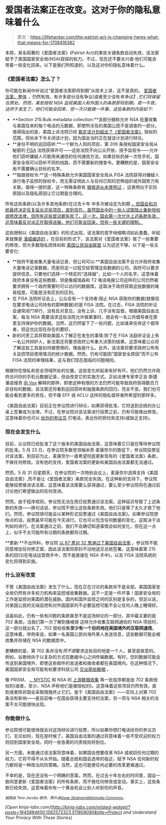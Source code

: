 # 爱国者法案正在改变。这对于你的隐私意味着什么

> 原文：<https://lifehacker.com/the-patriot-act-is-changing-heres-what-that-means-for-1708418382>

本周，臭名昭著的《爱国者法案》(Patriot Act)的某些关键条款自动失效，该法案赋予了美国国家安全局(NSA)窥探的权力。不过，现在还不要太兴奋:他们可能会带着一些变化回来。以下是我们所知道的，以及这对你的隐私意味着什么。



### 《爱国者法案》怎么了？

你可能在新闻中听说过“爱国者法案即将到期”从技术上讲，这不是真的。 [爱国者法案，整体](http://en.wikipedia.org/wiki/Patriot_Act) ，仍然有效。有许多部分没有争议(或者至少没有*有争议】,它们将保留在原处。然而，某些授权 NSA 监视美国人和外国人的条款即将到期。周一午夜，这终于发生了。他们可能会回来，但一次只能做一件事。这些条款的内容如下:*

*   **Section 215:Bulk metadata collection:**该部分据称允许 NSA 批量收集与美国往来的每个电话的元数据，即使所涉及的美国公民不是调查的一部分。值得指出的是，美国上诉法院已经 [裁定该计划超出了《爱国者法案》](http://arstechnica.com/tech-policy/2015/05/phone-metadata-spying-not-authorized-by-patriot-act-appeals-court-says/) 授权的范围，但尚未下令关闭该计划，因为国会当时正在就该计划进行辩论。
*   **身份不明的巡回窃听:**一个鲜为人知的项目，第 206 条授权国家安全局从秘密的 [FISA](http://en.wikipedia.org/wiki/Foreign_Intelligence_Surveillance_Act_of_1978_Amendments_Act_of_2008) 法院获得许可——这些法院不向公众开放，授予监视令——允许他们窃听嫌疑人可能用来通信的任何通信方法。如果目标扔掉一次性手机，国家安全局可以窃听不同的线路，而不需要新的搜查令。更糟糕的是，国家安全局不需要确认目标的名字。
*   **独狼授权令:**这一特殊条款允许美国国家安全局从 FISA 法院获得对嫌疑人进行电子监控的授权令，而无需证明此人与任何已知的恐怖组织或外国势力有关联。值得一提的是，这一特殊条款有 [据报道从未使用过](http://www.theguardian.com/us-news/2015/may/28/washington-wisdom-data-collection-shown-justice-department-verdict) ，这表明出于实际原因以及隐私原因让它过期是合理的。

所有这些条款(以及许多其他条款)在过去十年 中多次被设定为到期 [，但国会和总统最终决定反复延长这些项目，直到现在。虽然国会中的一些人试图阻止重新授权或修改法律，但所有这些尝试都失败了。这一次，国会第一次允许上述条款失效，这意味着反对派正在取得进展。他们可能会回来，但有一些关键的限制。](http://en.wikipedia.org/wiki/Patriot_Act#Reauthorizations)

这些限制以《美国自由法案》的形式出现，该法案的首字母缩略词如此愚蠢，听起来就像是 [漫威编造的](http://comicbook.com/2015/03/03/agents-of-s-h-i-e-ld-your-guide-to-comic-book-acronyms/) 。在目前的形式下，该法案对《爱国者法案》做了一些重要的修改，但大多数隐私团体如和 [美国公民自由联盟](https://www.aclu.org/sites/default/files/field_document/letter_to_senate_on_usa_freedom_act_5_23_15.pdf) 认为这还不够。以下是一些主要变化:

*   **政府不能收集大量电话记录，但公司可以:**美国自由法案不会允许政府收集大量电话记录数据，而是将这一过程交给管理这些数据的公司。政府可以要求提供信息，只要他们选择一个特定的“选择器”，比如一个人的名字。这意味着政府本身没有这些数据，但是像威瑞森和 T2 电话电报公司这样的公司仍然被要求拥有一个政府需要时可以访问的数据库。这取决于政府获取这些数据的难易程度，可能是没有区别的区别。
*   在 FISA 法院听证会上，公众会有一个支持者:阻止 NSA 获取你的数据(就像现在要求电话公司持有的那种数据)的是 FISA 法院。在过去，FISA 法院的听证会通常闭门举行，没有反对意见，没有上诉，几乎没有监督。根据美国自由法案，每当 NSA 需要请求这些法院允许做某事时，就会有一名公共倡导者在那里支持保护你的数据。当然，这仍然留下了一些问题，比如谁来任命这个倡导者，但这也比现在存在的要好。
*   新的问责工具将帮助美国人了解正在发生的事情:除了在 FISA 法庭听证会上有一名公共辩护人，新法案还将要求政府公布重大决策的结果。这意味着公众将了解这些工具是如何被使用的，理由是什么。此外，该法案将要求政府公布有关监控项目使用情况的统计数据。然而，仍有可能因“国家安全原因”而不公布 FISA 法院的审理结果，这与我们现在面临的问题相同。

根据你在隐私和安全领域所处的位置，这些变化听起来有好有坏。他们仍然允许政府访问你的手机元数据记录，但会改变它的实施方式。正如法律专家李正吉·斯捷潘诺维奇 [向 Vox](http://www.vox.com/2015/5/31/8695583/rand-paul-patriot-explained) 解释的那样，即使这种有限的方法仍然可能导致政府获得数百万非目标的数据。该法案还将看到巡回窃听和独狼条款的回归，完全不变。我们也可能会看到更多的责任，但不像 EFF 或 ACLU 这样的隐私倡导者所希望的那样多。

《美国自由法案》目前正在参议院进行辩论，如果获得批准，它将送到总统的办公桌上签署成为法律。不过，在参议院对该法案进行投票之前，仍有可能做出修改。这意味着你也可以 [给你的参议员](http://lifehacker.com/how-can-i-get-my-local-government-to-pay-attention-to-m-5981392) 打电话，表达你的担忧和支持(或缺乏支持)。

### **现在会发生什么**

目前，众议院已经批准了这个版本的美国自由法案，这意味着它只是在等待参议院的批准。5 月 23 日，在参议院多数党领袖米奇·麦康奈尔的敦促下，参议院投票反对该法案。到目前为止，麦康奈尔一直希望彻底更新现有的《爱国者法案》条款，不做任何修改。没有他的支持，爱国者法案的更新和美国自由法案都无法通过。

然而，5 月 31 日星期天，在参议院的一次特别会议上，麦康奈尔选择支持《美国自由法案》,而不是让《爱国者法案》条款完全失效。在这种新的支持下，参议院能够投票推进该法案，这意味着该法案要么获得通过，要么至少参议院将在通过前讨论他们希望做出的任何改进。

然而，由于程序规则，参议院无法在周日投票通过该法案。这种延迟导致了上述条款的失效——换句话说，参议院不想让这些条款失效。他们只是等了太久才救了他们。然而，参议院很可能会以某种形式投票通过《美国自由法案》。如果参议院想快点的话，投票最早可能在今天进行。它也可以包含任何数量的变化，这取决于谈判如何进行。在法案通过之前，我们不会确切知道事情会如何变化，但在这一点上，似乎不太可能所有过期的条款都将过期。

**更新:**不出所料，参议院 [以 67 票对 32 票通过了美国自由法案](http://www.npr.org/sections/thetwo-way/2015/06/02/411534447/senateis-poised-to-vote-on-house-approved-usa-freedom-act) 。参议院不能同意增加任何修正案，因此该法案将原封不动地送交总统签署。这意味着第 215 条的回归(在电话运营商手中，而不是直接在 NSA 手中)，以及 FISA 法院系统的变化将得到实施。

### **什么没有改变**

不管《美国自由法案》发生了什么，现在正在讨论的条款并不是全部。美国国家安全局仍然有许多权力机构来监控或收集数据。这不一定是一件坏事！国家安全局的工作是监控对美国的潜在威胁。国内和国外监控之间的区别是复杂的，但足以说，对美国公民的无端监控和对外国国家的不必要监控可能不会让任何人晚上睡得好。

话虽如此，仍有一些有问题的条款甚至不是这场辩论的一部分。其中最主要的是 702 条款。当我们第一次了解到像棱镜 这样允许收集互联网通信的 NSA 项目时，这一部分就出名了。702 授权收集**至少有一个目的地在美国境外的互联网通信**。这意味着，举例来说，如果一名美国公民向海外某人发送信息，这些数据可能会被收集并存储在 NSA 的数据库中。

更糟糕的是，第 702 条并没有*而不是*要求这些目的地是一个人，甚至是故意的。例如，谷歌倾向于以复杂的方式在数据中心之间传输数据。有时，您的数据可能会传送到美国境外，即使这些邮件的发送者和接收者都在美国境内。在这种情况下，美国国家安全局可能有权要求科技公司 [交出那些数据](http://www.washingtonpost.com/blogs/wonkblog/wp/2013/06/12/heres-everything-we-know-about-prism-to-date/) 。

像 PRISM、 [、MYSTIC](http://en.wikipedia.org/wiki/MYSTIC_%28surveillance_program%29) 和 NSA 的 [上游数据收集](http://en.wikipedia.org/wiki/Upstream_collection) 等一批程序都是由 702 条款授权的(或者，至少，NSA 声称他们是被授权的)。这意味着这些项目仍然有效，直到或者除非国会采取措施终止它们。鉴于《美国自由法案》——实际上对第 702 条没有影响——是目前唯一在国会获得主要支持的法案，另一项与 NSA 相关的法案不太可能很快出现。

### **你能做什么**

参议院很可能很快就会对这场辩论进行投票，所以如果你想打电话给你的参议员们，无论如何，现在是时候了。美国自由法案的通过将意味着一些不受欢迎的权力将回到国家安全局，同时一些急需的问责规则将到位。

另一方面，未能通过该法案将意味着，如果国会想要改革 NSA 或收回任何过期的权力，它将不得不从头开始。随着总统和国会选举的临近，赋予 NSA 任何新的权力都将是一种政治风险策略。当然，这也可能使任何必要的改革更难通过。

不幸的是，现在还没有一个明确的答案。然而，在过去十年左右的时间里，国会一致同意更新《爱国者法案》的所有条款，而不做任何修改或变动。事实上，这些条款已经失效，这意味着你有一个黄金机会让别人听到你的声音。

<small>*插图由 Tara Jacoby 提供，照片由*</small>[<small>*Gage Skidmore*</small>](https://www.flickr.com/photos/gageskidmore/8566778921)<small></small>*[<small>*Wikimedia Commons*</small>](http://en.wikipedia.org/wiki/National_Security_Agency#/media/File:NSOC-2012.jpg)<small>*。*</small>*

*[Open *kinja-labs.com*](http://kinja-labs.com/related-widget/?posts=1645884650,1582572323,511808090&title=Protect and Understand Your Privacy With These Stories)*